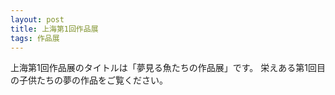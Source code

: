 ```yaml
---
layout: post
title: 上海第1回作品展
tags: 作品展
---
```


上海第1回作品展のタイトルは「夢見る魚たちの作品展」です。
栄えある第1回目の子供たちの夢の作品をご覧ください。
